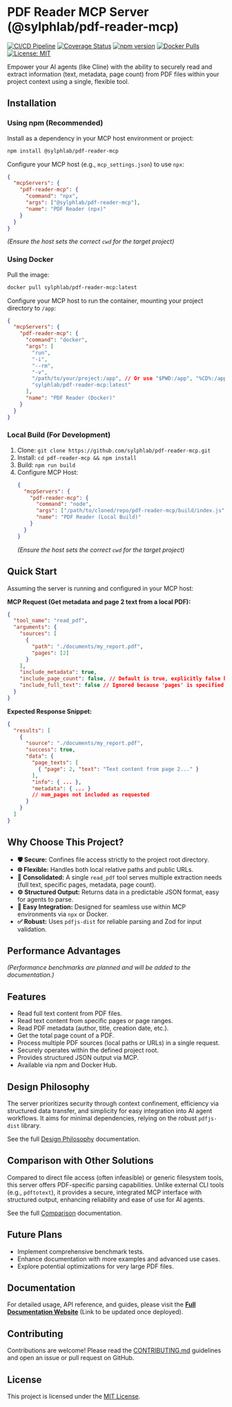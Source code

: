 # PDF Reader MCP Server (@sylphlab/pdf-reader-mcp)

[![CI/CD Pipeline](https://github.com/sylphlab/pdf-reader-mcp/actions/workflows/ci.yml/badge.svg)](https://github.com/sylphlab/pdf-reader-mcp/actions/workflows/ci.yml)
[![Coverage Status](https://coveralls.io/repos/github/sylphlab/pdf-reader-mcp/badge.svg?branch=main)](https://coveralls.io/github/sylphlab/pdf-reader-mcp?branch=main)
[![npm version](https://badge.fury.io/js/%40sylphlab%2Fpdf-reader-mcp.svg)](https://badge.fury.io/js/%40sylphlab%2Fpdf-reader-mcp)
[![Docker Pulls](https://img.shields.io/docker/pulls/sylphlab/pdf-reader-mcp.svg)](https://hub.docker.com/r/sylphlab/pdf-reader-mcp)
[![License: MIT](https://img.shields.io/badge/License-MIT-yellow.svg)](https://opensource.org/licenses/MIT)

Empower your AI agents (like Cline) with the ability to securely read and extract information (text, metadata, page count) from PDF files within your project context using a single, flexible tool.

## Installation

### Using npm (Recommended)

Install as a dependency in your MCP host environment or project:

```bash
npm install @sylphlab/pdf-reader-mcp
```

Configure your MCP host (e.g., `mcp_settings.json`) to use `npx`:

```json
{
  "mcpServers": {
    "pdf-reader-mcp": {
      "command": "npx",
      "args": ["@sylphlab/pdf-reader-mcp"],
      "name": "PDF Reader (npx)"
    }
  }
}
```

_(Ensure the host sets the correct `cwd` for the target project)_

### Using Docker

Pull the image:

```bash
docker pull sylphlab/pdf-reader-mcp:latest
```

Configure your MCP host to run the container, mounting your project directory to `/app`:

```json
{
  "mcpServers": {
    "pdf-reader-mcp": {
      "command": "docker",
      "args": [
        "run",
        "-i",
        "--rm",
        "-v",
        "/path/to/your/project:/app", // Or use "$PWD:/app", "%CD%:/app", etc.
        "sylphlab/pdf-reader-mcp:latest"
      ],
      "name": "PDF Reader (Docker)"
    }
  }
}
```

### Local Build (For Development)

1. Clone: `git clone https://github.com/sylphlab/pdf-reader-mcp.git`
2. Install: `cd pdf-reader-mcp && npm install`
3. Build: `npm run build`
4. Configure MCP Host:
   ```json
   {
     "mcpServers": {
       "pdf-reader-mcp": {
         "command": "node",
         "args": ["/path/to/cloned/repo/pdf-reader-mcp/build/index.js"],
         "name": "PDF Reader (Local Build)"
       }
     }
   }
   ```
   _(Ensure the host sets the correct `cwd` for the target project)_

## Quick Start

Assuming the server is running and configured in your MCP host:

**MCP Request (Get metadata and page 2 text from a local PDF):**

```json
{
  "tool_name": "read_pdf",
  "arguments": {
    "sources": [
      {
        "path": "./documents/my_report.pdf",
        "pages": [2]
      }
    ],
    "include_metadata": true,
    "include_page_count": false, // Default is true, explicitly false here
    "include_full_text": false // Ignored because 'pages' is specified
  }
}
```

**Expected Response Snippet:**

```json
{
  "results": [
    {
      "source": "./documents/my_report.pdf",
      "success": true,
      "data": {
        "page_texts": [
          { "page": 2, "text": "Text content from page 2..." }
        ],
        "info": { ... },
        "metadata": { ... }
        // num_pages not included as requested
      }
    }
  ]
}
```

## Why Choose This Project?

- **🛡️ Secure:** Confines file access strictly to the project root directory.
- **🌐 Flexible:** Handles both local relative paths and public URLs.
- **🧩 Consolidated:** A single `read_pdf` tool serves multiple extraction needs (full text, specific pages, metadata, page count).
- **⚙️ Structured Output:** Returns data in a predictable JSON format, easy for agents to parse.
- **🚀 Easy Integration:** Designed for seamless use within MCP environments via `npx` or Docker.
- **✅ Robust:** Uses `pdfjs-dist` for reliable parsing and Zod for input validation.

## Performance Advantages

_(Performance benchmarks are planned and will be added to the documentation.)_

## Features

- Read full text content from PDF files.
- Read text content from specific pages or page ranges.
- Read PDF metadata (author, title, creation date, etc.).
- Get the total page count of a PDF.
- Process multiple PDF sources (local paths or URLs) in a single request.
- Securely operates within the defined project root.
- Provides structured JSON output via MCP.
- Available via npm and Docker Hub.

## Design Philosophy

The server prioritizes security through context confinement, efficiency via structured data transfer, and simplicity for easy integration into AI agent workflows. It aims for minimal dependencies, relying on the robust `pdfjs-dist` library.

See the full [Design Philosophy](./docs/design/index.md) documentation.

## Comparison with Other Solutions

Compared to direct file access (often infeasible) or generic filesystem tools, this server offers PDF-specific parsing capabilities. Unlike external CLI tools (e.g., `pdftotext`), it provides a secure, integrated MCP interface with structured output, enhancing reliability and ease of use for AI agents.

See the full [Comparison](./docs/comparison/index.md) documentation.

## Future Plans

- Implement comprehensive benchmark tests.
- Enhance documentation with more examples and advanced use cases.
- Explore potential optimizations for very large PDF files.

## Documentation

For detailed usage, API reference, and guides, please visit the **[Full Documentation Website](https://sylphlab.github.io/pdf-reader-mcp/)** (Link to be updated once deployed).

## Contributing

Contributions are welcome! Please read the [CONTRIBUTING.md](./CONTRIBUTING.md) guidelines and open an issue or pull request on GitHub.

## License

This project is licensed under the [MIT License](./LICENSE).

